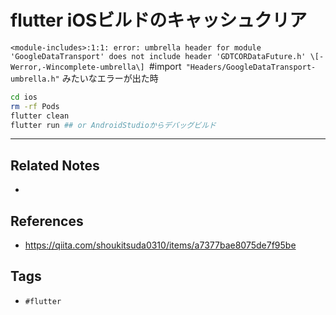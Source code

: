 # flutter iOSビルドのキャッシュクリア
`<module-includes>:1:1: error: umbrella header for module 'GoogleDataTransport' does not include header 'GDTCORDataFuture.h' \[-Werror,-Wincomplete-umbrella\] `#import` "Headers/GoogleDataTransport-umbrella.h"`
みたいなエラーが出た時

```sh
cd ios
rm -rf Pods
flutter clean
flutter run ## or AndroidStudioからデバッグビルド

```

---
## Related Notes
- 

## References
- https://qiita.com/shoukitsuda0310/items/a7377bae8075de7f95be

## Tags
- `#flutter` 